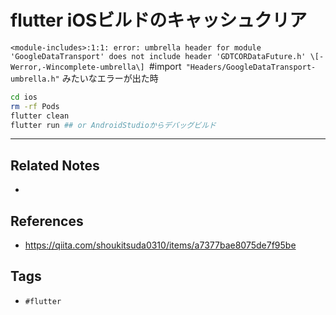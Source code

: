 # flutter iOSビルドのキャッシュクリア
`<module-includes>:1:1: error: umbrella header for module 'GoogleDataTransport' does not include header 'GDTCORDataFuture.h' \[-Werror,-Wincomplete-umbrella\] `#import` "Headers/GoogleDataTransport-umbrella.h"`
みたいなエラーが出た時

```sh
cd ios
rm -rf Pods
flutter clean
flutter run ## or AndroidStudioからデバッグビルド

```

---
## Related Notes
- 

## References
- https://qiita.com/shoukitsuda0310/items/a7377bae8075de7f95be

## Tags
- `#flutter` 